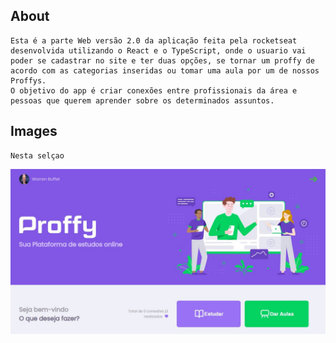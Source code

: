 ## About 

    Esta é a parte Web versão 2.0 da aplicação feita pela rocketseat desenvolvida utilizando o React e o TypeScript, onde o usuario vai poder se cadastrar no site e ter duas opções, se tornar um proffy de acordo com as categorias inseridas ou tomar uma aula por um de nossos Proffys. 
    O objetivo do app é criar conexões entre profissionais da área e pessoas que querem aprender sobre os determinados assuntos.
    
## Images

    Nesta selçao
<img src="public/git-images/Landing.PNG" alt="drawing" width="700px"/>

